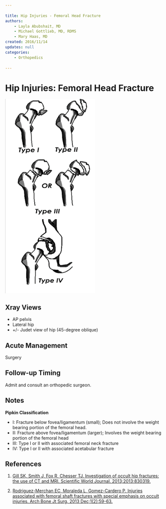 ```yaml
---

title: Hip Injuries - Femoral Head Fracture
authors:
    - Layla Abubshait, MD
    - Michael Gottlieb, MD, RDMS
    - Mary Haas, MD
created: 2016/11/14
updates: null
categories:
    - Orthopedics

---
```


# Hip Injuries: Femoral Head Fracture

![](image-1.png)

## Xray Views

- AP pelvis
- Lateral hip
- +/- Judet view of hip (45-degree oblique)

## Acute Management

Surgery

## Follow-up Timing

Admit and consult an orthopedic surgeon.


## Notes

**Pipkin Classification**

- I: Fracture below fovea/ligamentum (small); Does not involve the weight bearing portion of the femoral head.
- II: Fracture above fovea/ligamentum (larger); Involves the weight bearing portion of the femoral head 
- III: Type I or II with associated femoral neck fracture
- IV: Type I or II with associated acetabular fracture


## References

1. [Gill SK, Smith J, Fox R, Chesser TJ. Investigation of occult hip fractures: the use of CT and MRI. Scientific World Journal. 2013;2013:830319.](https://www.ncbi.nlm.nih.gov/pubmed/?term=23476147)

2. [Rodriguez-Merchan EC, Moraleda L, Gomez-Cardero P. Injuries associated with femoral shaft fractures with special emphasis on occult injuries. Arch Bone Jt Surg. 2013 Dec;1(2):59-63.](https://www.ncbi.nlm.nih.gov/pubmed/?term=25207289)

